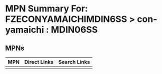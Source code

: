 



# MPN Summary For: FZECONYAMAICHIMDIN6SS > con-yamaichi : MDIN06SS

## MPNs
  

|MPN|Direct Links|Search Links|
| :--- | :--- | :--- |
||||
